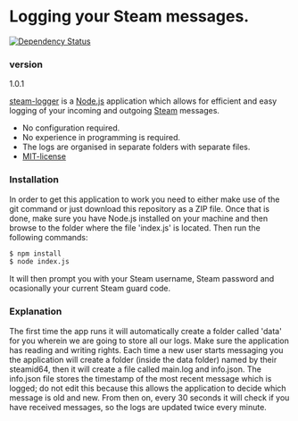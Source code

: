 # Logging your Steam messages.
[![Dependency Status](https://david-dm.org/nikitavondel/steam-logger.svg)](https://david-dm.org/nikitavondel/steam-logger)
### version

1.0.1

[steam-logger] is a [Node.js] application which allows for efficient and easy logging of your incoming and outgoing [Steam] messages.

  - No configuration required.
  - No experience in programming is required.
  - The logs are organised in separate folders with separate files.
  - [MIT-license]
  
  
### Installation

In order to get this application to work you need to either make use of the git command or just download this repository as a ZIP file. Once that is done, make sure you have Node.js installed
on your machine and then browse to the folder where the file 'index.js' is located. Then run the following commands:

```sh
$ npm install
$ node index.js
```

It will then prompt you with your Steam username, Steam password and ocasionally your current Steam guard code.


### Explanation

The first time the app runs it will automatically create a folder called 'data' for you wherein we are going to store all our logs. Make sure the application has reading and writing rights.
Each time a new user starts messaging you the application will create a folder (inside the data folder) named by their steamid64, then it will create a file called main.log and info.json.
The info.json file stores the timestamp of the most recent message which is logged; do not edit this because this allows the application to decide which message is old and new.
From then on, every 30 seconds it will check if you have received messages, so the logs are updated twice every minute.


[steam-logger]: <https://github.com/nikitavondel/steam-logger>
[Node.js]: <https://nodejs.org>
[Steam]: <https://steamcommunity.com/>
[MIT-license]: <https://opensource.org/licenses/MIT>
